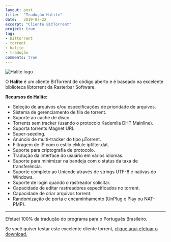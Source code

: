 ```yaml
---
layout: post
title:  "Tradução Halite"
date:   2019-07-22
excerpt: "Cliente BitTorrent"
project: true
tag:
- bittorrent 
- torrent
- halite
- tradução
comments: true
---
```

![Halite logo](https://github.com/ialexsilva/ialexsilva.github.io/raw/master/assets/img/logo_halite.png)    

O **Halite** é um cliente BitTorrent de código aberto e é baseado na excelente biblioteca libtorrent da Rasterbar Software.

**Recursos do Halite:**

- Seleção de arquivos e/ou especificações de prioridade de arquivos.
- Sistema de gerenciamento de fila de torrent.
- Suporte ao cache de disco.
- Torrents sem tracker (usando o protocolo Kademlia DHT Mainline).
- Suporta torrents Magnet URI.
- Super-seeding.
- Anúncio de multi-tracker do tipo µTorrent.
- Filtragem de IP com o estilo eMule ipfilter.dat.
- Suporte para criptografia de protocolo.
- Tradução da interface do usuário em vários idiomas.
- Suporte para minimizar na bandeja com o status da taxa de transferência.
- Suporte completo ao Unicode através de strings UTF-8 e nativas do Windows.
- Suporte de login quando o rastreador solicitar.
- Capacidade de editar rastreadores especificados no torrent.
- Capacidade de criar arquivos torrent.
- Randomização de porta e encaminhamento (UnPlug e Play ou NAT-PMP).

------------

Efetuei 100% da tradução do programa para o Português Brasileiro.

Se você quiser testar este excelente cliente torrent, [clique aqui efetuar o download.](https://sourceforge.net/projects/halite/)